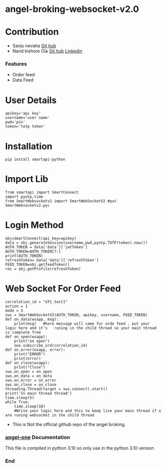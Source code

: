 # angel-broking-websocket-v2.0 
# Contribution
- Sanju nevatia  [Git hub](https://github.com/nevatia)
- Nand kishore Ola  [Git hub](https://github.com/nevatia) [Linkedin](https://www.linkedin.com/in/nand-kishore-ola-074031247/)

### Features

- Order feed
- Data Feed
# User Details
	apikey='api key'
	username='user name'
	pwd='pin'
	token='totp token'
# Installation
	pip install smartapi-python
# Import Lib
	from smartapi import SmartConnect
	import pyotp,time
	from SmartWebsocketv2 import SmartWebSocketV2 #put  SmartWebsocketv2.pyc 
# Login Method
	obj=SmartConnect(api_key=apikey)
	data = obj.generateSession(username,pwd,pyotp.TOTP(token).now())
	AUTH_TOKEN = data['data']['jwtToken']
	AUTH_TOKEN=AUTH_TOKEN[7:]
	print(AUTH_TOKEN)
	refreshToken= data['data']['refreshToken']
	FEED_TOKEN=obj.getfeedToken()
	res = obj.getProfile(refreshToken)


# Web Socket For Order Feed
	correlation_id = "dft_test1"
	action = 1
	mode = 3
	sws = SmartWebSocketV2(AUTH_TOKEN, apikey, username, FEED_TOKEN)
	def on_data(wsapp, msg):
		print(msg)   #here message will come for orde feed , put your logic here and it's 	runing in the child thread so your main thread is complete free 
	def on_open(wsapp):
		print("on open")
		sws.subscribe_ord(correlation_id)
	def on_error(wsapp, error):
		print("ERROR")
		print(error)
	def on_close(wsapp):
		print("Close")
	sws.on_open = on_open
	sws.on_data = on_data
	sws.on_error = on_error
	sws.on_close = on_close
	threading.Thread(target = sws.connect).start()
	print('In main thread thread')
	time.sleep(5)
	while True:
		time.sleep(10)
		#Write your logic here and this to keep live your main thread if u are runing websocket in the child thread






- This is Not the official github repo of the angel broking.
### [angel-one](https://github.com/angel-one/smartapi-python) Documentation

This file is compiled in python 3.10 so only use in the python 3.10 version
### End
